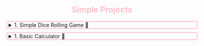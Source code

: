<h2 style="text-align:center; color:pink">Simple Projects</h2>
<details>
<summary style="border:2px solid pink; padding-left:4px; border-radius:4px; cursor:pointer;">
1. Simple Dice Rolling Game 🎲
</summary>
This is a simple Python command-line game that simulates rolling two dice.
</details>
<details>
<summary style="border:2px solid pink; padding-left:4px; border-radius:4px; margin-top:0.6rem;
cursor:pointer">
1. Basic Calculator 🧮
</summary>
This is a simple Python command-line calculator.
</details>
